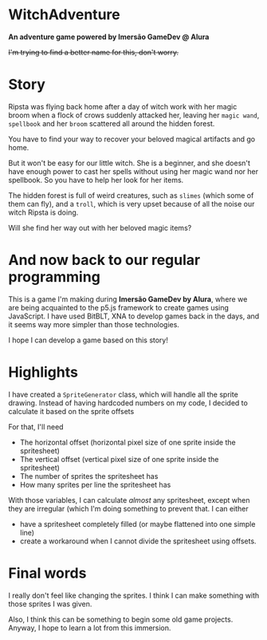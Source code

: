 # WitchAdventure
**An adventure game powered by Imersão GameDev @ Alura**

~~I'm trying to find a better name for this, don't worry.~~

# Story
Ripsta was flying back home after a day of witch work with her magic broom when a flock of crows suddenly attacked her, leaving her `magic wand`, `spellbook` and her `broom` scattered all around the hidden forest. 

You have to find your way to recover your beloved magical artifacts and go home.

But it won't be easy for our little witch. 
She is a beginner, and she doesn't have enough power to cast her spells without using her magic wand nor her spellbook. So you have to help her look for her items. 

The hidden forest is full of weird creatures, such as `slimes` (which some of them can fly), and a `troll`, which is very upset because of all the noise our witch Ripsta is doing.

Will she find her way out with her beloved magic items?

# And now back to our regular programming #
This is a game I'm making during **Imersão GameDev by Alura**, where we are being acquainted to the p5.js framework to create games using JavaScript. 
I have used BitBLT, XNA to develop games back in the days, and it seems way more simpler than those technologies. 

I hope I can develop a game based on this story! 

# Highlights
I have created a `SpriteGenerator` class, which will handle all the sprite drawing. Instead of having hardcoded numbers on my code, I decided to calculate it based on the sprite offsets

For that, I'll need
- The horizontal offset (horizontal pixel size of one sprite inside the spritesheet)
- The vertical offset (vertical pixel size of one sprite inside the spritesheet)
- The number of sprites the spritesheet has
- How many sprites per line the spritesheet has

With those variables, I can calculate *almost* any spritesheet, except when they are irregular (which I'm doing something to prevent that. I can either
- have a spritesheet completely filled (or maybe flattened into one simple line)
- create a workaround when I cannot divide the spritesheet using offsets.

# Final words
I really don't feel like changing the sprites. I think I can make something with those sprites I was given. 

Also, I think this can be something to begin some old game projects. Anyway, I hope to learn a lot from this immersion. 
